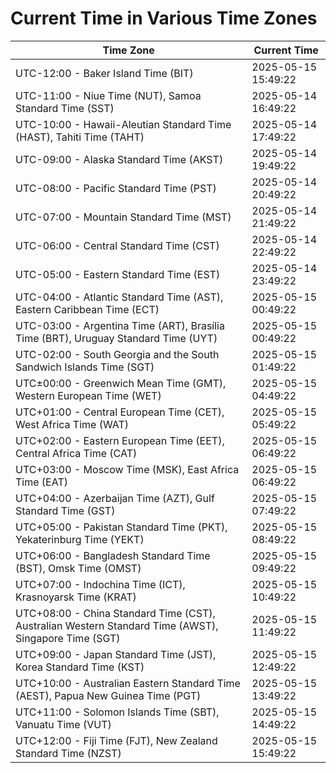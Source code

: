 # Current Time in Various Time Zones

| Time Zone | Current Time |
|-----------|--------------|
| UTC-12:00 - Baker Island Time (BIT) | 2025-05-15 15:49:22 |
| UTC-11:00 - Niue Time (NUT), Samoa Standard Time (SST) | 2025-05-14 16:49:22 |
| UTC-10:00 - Hawaii-Aleutian Standard Time (HAST), Tahiti Time (TAHT) | 2025-05-14 17:49:22 |
| UTC-09:00 - Alaska Standard Time (AKST) | 2025-05-14 19:49:22 |
| UTC-08:00 - Pacific Standard Time (PST) | 2025-05-14 20:49:22 |
| UTC-07:00 - Mountain Standard Time (MST) | 2025-05-14 21:49:22 |
| UTC-06:00 - Central Standard Time (CST) | 2025-05-14 22:49:22 |
| UTC-05:00 - Eastern Standard Time (EST) | 2025-05-14 23:49:22 |
| UTC-04:00 - Atlantic Standard Time (AST), Eastern Caribbean Time (ECT) | 2025-05-15 00:49:22 |
| UTC-03:00 - Argentina Time (ART), Brasília Time (BRT), Uruguay Standard Time (UYT) | 2025-05-15 00:49:22 |
| UTC-02:00 - South Georgia and the South Sandwich Islands Time (SGT) | 2025-05-15 01:49:22 |
| UTC±00:00 - Greenwich Mean Time (GMT), Western European Time (WET) | 2025-05-15 04:49:22 |
| UTC+01:00 - Central European Time (CET), West Africa Time (WAT) | 2025-05-15 05:49:22 |
| UTC+02:00 - Eastern European Time (EET), Central Africa Time (CAT) | 2025-05-15 06:49:22 |
| UTC+03:00 - Moscow Time (MSK), East Africa Time (EAT) | 2025-05-15 06:49:22 |
| UTC+04:00 - Azerbaijan Time (AZT), Gulf Standard Time (GST) | 2025-05-15 07:49:22 |
| UTC+05:00 - Pakistan Standard Time (PKT), Yekaterinburg Time (YEKT) | 2025-05-15 08:49:22 |
| UTC+06:00 - Bangladesh Standard Time (BST), Omsk Time (OMST) | 2025-05-15 09:49:22 |
| UTC+07:00 - Indochina Time (ICT), Krasnoyarsk Time (KRAT) | 2025-05-15 10:49:22 |
| UTC+08:00 - China Standard Time (CST), Australian Western Standard Time (AWST), Singapore Time (SGT) | 2025-05-15 11:49:22 |
| UTC+09:00 - Japan Standard Time (JST), Korea Standard Time (KST) | 2025-05-15 12:49:22 |
| UTC+10:00 - Australian Eastern Standard Time (AEST), Papua New Guinea Time (PGT) | 2025-05-15 13:49:22 |
| UTC+11:00 - Solomon Islands Time (SBT), Vanuatu Time (VUT) | 2025-05-15 14:49:22 |
| UTC+12:00 - Fiji Time (FJT), New Zealand Standard Time (NZST) | 2025-05-15 15:49:22 |
